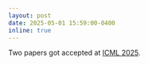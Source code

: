 ```yaml
---
layout: post
date: 2025-05-01 15:59:00-0400
inline: true
---
```


Two papers got accepted at [ICML 2025](https://icml.cc/).
